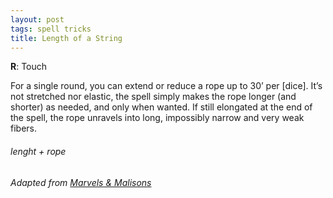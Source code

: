 ```yaml
---
layout: post
tags: spell tricks
title: Length of a String
---
```


**R**: Touch		

For a single round, you can extend or reduce a rope up to 30’ per [dice]. It’s not stretched nor elastic, the spell simply makes the rope longer (and shorter) as needed, and only when wanted. If still elongated at the end of the spell, the rope unravels into long, impossibly narrow and very weak fibers.

###### lenght + rope
###### Adapted from [Marvels & Malisons](https://www.drivethrurpg.com/product/211911/Marvels--Malisons)
